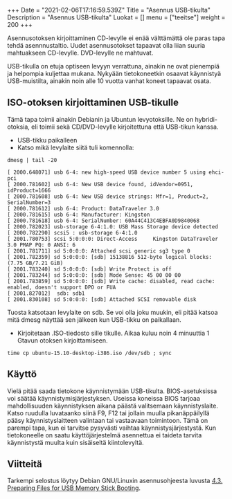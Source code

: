 +++
Date = "2021-02-06T17:16:59.539Z"
Title = "Asennus USB-tikulta"
Description = "Asennus USB-tikulta"
Luokat = []
menu = ["teeitse"]
weight = 200
+++

Asennusotoksen kirjoittaminen CD-levylle ei enää välttämättä ole paras
tapa tehdä asennnustaltio. Uudet asennusotokset tapaavat olla liian
suuria mahtuakseen CD-levylle. DVD-levylle ne mahtuvat.

USB-tikulla on etuja optiseen levyyn verrattuna, ainakin ne ovat
pienempiä ja helpompia kuljettaa mukana. Nykyään tietokoneetkin osaavat
käynnistyä USB-muistilta, ainakin noin alle 10 vuotta vanhat koneet
tapaavat osata.

ISO-otoksen kirjoittaminen USB-tikulle
--------------------------------------

Tämä tapa toimii ainakin Debianin ja Ubuntun levyotoksille. Ne on
hybridi-otoksia, eli toimii sekä CD/DVD-levylle kirjoitettuna että
USB-tikun kanssa.

-   USB-tikku paikalleen
-   Katso mikä levylaite siitä tuli komennolla:

```
dmesg | tail -20
```

```
[ 2000.648071] usb 6-4: new high-speed USB device number 5 using ehci-pci
[ 2000.781602] usb 6-4: New USB device found, idVendor=0951, idProduct=1666
[ 2000.781608] usb 6-4: New USB device strings: Mfr=1, Product=2, SerialNumber=3
[ 2000.781612] usb 6-4: Product: DataTraveler 3.0
[ 2000.781615] usb 6-4: Manufacturer: Kingston
[ 2000.781618] usb 6-4: SerialNumber: 60A44C413C4EBFA0D9840068
[ 2000.782023] usb-storage 6-4:1.0: USB Mass Storage device detected
[ 2000.782290] scsi5 : usb-storage 6-4:1.0
[ 2001.780753] scsi 5:0:0:0: Direct-Access     Kingston DataTraveler 3.0 PMAP PQ: 0 ANSI: 6
[ 2001.781711] sd 5:0:0:0: Attached scsi generic sg3 type 0
[ 2001.782359] sd 5:0:0:0: [sdb] 15138816 512-byte logical blocks: (7.75 GB/7.21 GiB)
[ 2001.783240] sd 5:0:0:0: [sdb] Write Protect is off
[ 2001.783244] sd 5:0:0:0: [sdb] Mode Sense: 45 00 00 00
[ 2001.783859] sd 5:0:0:0: [sdb] Write cache: disabled, read cache: enabled, doesn't support DPO or FUA
[ 2001.827012]  sdb: sdb1
[ 2001.830108] sd 5:0:0:0: [sdb] Attached SCSI removable disk
```

Tuosta katsotaan levylaite on sdb. Se voi olla joku muukin, eli pitää
katsoa mitä dmesg näyttää sen jälkeen kun USB-tikku on paikallaan.

-   Kirjoitetaan .ISO-tiedosto sille tikulle. Aikaa kuluu noin 4
    minuuttia 1 Gtavun otoksen kirjoittamiseen.

<!-- -->
```
time cp ubuntu-15.10-desktop-i386.iso /dev/sdb ; sync
```

Käyttö
------

Vielä pitää saada tietokone käynnistymään USB-tikulta. BIOS-asetuksissa
voi säätää käynnistymisjärjestyksen. Useissa koneissa BIOS tarjoaa
mahdollisuuden käynnistyksen aikana päästä valitsemaan käynnistyslaite.
Katso ruudulla luvataanko siinä F9, F12 tai jollain muulla
pikanäppäilyllä pääsy käynnistyslaitteen valintaan tai vastaavaan
toimintoon. Tämä on parempi tapa, kun ei tarvitse pysyvästi vaihtaa
käynnistysjärjestystä. Kun tietokoneelle on saatu käyttöjärjestelmä
asennettua ei taideta tarvita käynnistystä muulta kuin sisäiseltä
kiintolevyltä.

Viitteitä
---------

Tarkempi selostus löytyy Debian GNU/Linuxin asennusohjeesta luvusta
[4.3. Preparing Files for USB Memory Stick
Booting](https://www.debian.org/releases/stable/amd64/ch04s03.html.en).
